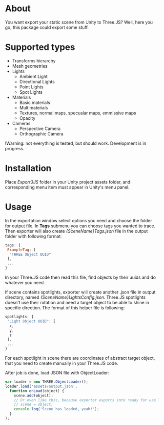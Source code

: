 # About
You want export your static scene from Unity to Three.JS? Well, here you go, this package could export some stuff.

# Supported types
* Transforms hierarchy
* Mesh geometries
* Lights
  * Ambient Light
  * Directional Lights
  * Point Lights
  * Spot Lights
* Materials
  * Basic materials
  * Multimaterials
  * Textures, normal maps, specualar maps, emmissive maps
  * Opacity
* Cameras
  * Perspective Camera
  * Orthographic Camera

!Warning: not everything is tested, but should work. Development is in progress.

# Installation
Place _Export3JS_ folder in your Unity project assets folder, and corresponding menu item must appear in Unity's menu panel.

# Usage
In the exportation window select options you need and choose the folder for output file. 
In **Tags** submenu you can choose tags you wanted to trace. Then exporter will also create _{SceneName}Tags.json_ file in the output folder with following format:
```javascript
tags: {
 ExampleTag: [
  "THREE Object UUID"
 ],
 ...
}
```
In your Three.JS code then read this file, find objects by their uuids and do whatever you need.

If scene contains spotlights, exporter will create another .json file in output directory, named _{SceneName}LightsConfig.json_. Three.JS spotlights doesn't use their rotation and need a target object to be able to shine in specific direction. The format of this helper file is following:
```javascript
spotlights: {
 "Light Object UUID": [
  x,
  y,
  z
 ],
 ...
}
```
For each spotlight in scene there are coordinates of abstract target object, that you need to create manually in your Three.JS code.

After job is done, load JSON file with ObjectLoader:
```javascript
var loader = new THREE.ObjectLoader();
loader.load('assets/output.json',
  function onLoad(object) {
    scene.add(object);
    // Or even like this, because exporter exports into ready for use THREE.Scene
    // scene = object;
    console.log('Scene has loaded, yeah!');
  }
);
```

